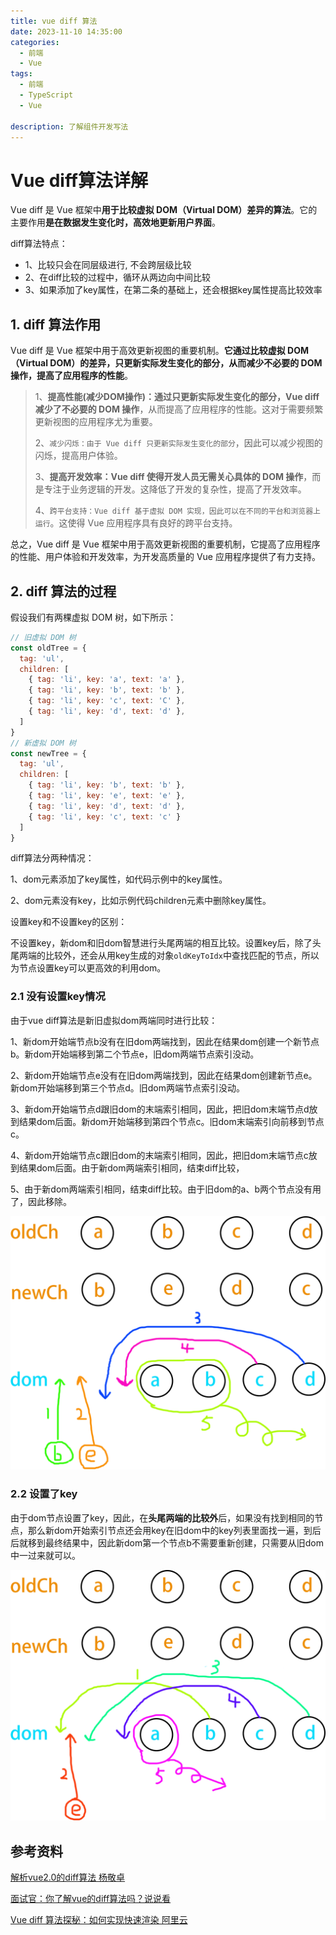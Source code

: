 ```yaml
---
title: vue diff 算法
date: 2023-11-10 14:35:00
categories:
  - 前端
  - Vue
tags:
  - 前端
  - TypeScript
  - Vue

description: 了解组件开发写法
---
```


# Vue diff算法详解

Vue diff 是 Vue 框架中**用于比较虚拟 DOM（Virtual DOM）差异的算法**。它的主要作用**是在数据发生变化时，高效地更新用户界面**。

diff算法特点：

- 1、比较只会在同层级进行, 不会跨层级比较
- 2、在diff比较的过程中，循环从两边向中间比较
- 3、如果添加了key属性，在第二条的基础上，还会根据key属性提高比较效率

## 1. diff 算法作用

Vue diff 是 Vue 框架中用于高效更新视图的重要机制。**它通过比较虚拟 DOM（Virtual DOM）的差异，只更新实际发生变化的部分，从而减少不必要的 DOM 操作，提高了应用程序的性能**。

> 1、**提高性能(减少DOM操作)：通过只更新实际发生变化的部分，Vue diff 减少了不必要的 DOM 操作**，从而提高了应用程序的性能。这对于需要频繁更新视图的应用程序尤为重要。
>
> 2、`减少闪烁：由于 Vue diff 只更新实际发生变化的部分`，因此可以减少视图的闪烁，提高用户体验。
>
> 3、**提高开发效率：Vue diff 使得开发人员无需关心具体的 DOM 操作**，而是专注于业务逻辑的开发。这降低了开发的复杂性，提高了开发效率。
>
> 4、`跨平台支持：Vue diff 基于虚拟 DOM 实现，因此可以在不同的平台和浏览器上运行`。这使得 Vue 应用程序具有良好的跨平台支持。

总之，Vue diff 是 Vue 框架中用于高效更新视图的重要机制，它提高了应用程序的性能、用户体验和开发效率，为开发高质量的 Vue 应用程序提供了有力支持。

## 2. diff 算法的过程

假设我们有两棵虚拟 DOM 树，如下所示：

```js
// 旧虚拟 DOM 树
const oldTree = {
  tag: 'ul',
  children: [
    { tag: 'li', key: 'a', text: 'a' },
    { tag: 'li', key: 'b', text: 'b' },
    { tag: 'li', key: 'c', text: 'C' },
    { tag: 'li', key: 'd', text: 'd' },
  ]
}
// 新虚拟 DOM 树
const newTree = {
  tag: 'ul',
  children: [
    { tag: 'li', key: 'b', text: 'b' },
    { tag: 'li', key: 'e', text: 'e' },
    { tag: 'li', key: 'd', text: 'd' },
    { tag: 'li', key: 'c', text: 'c' }
  ]
}
```

diff算法分两种情况：

1、dom元素添加了key属性，如代码示例中的key属性。

2、dom元素没有key，比如示例代码children元素中删除key属性。

设置key和不设置key的区别：

不设置key，新dom和旧dom智慧进行头尾两端的相互比较。设置key后，除了头尾两端的比较外，还会从用key生成的对象`oldKeyToIdx`中查找匹配的节点，所以为节点设置key可以更高效的利用dom。

### 2.1 没有设置key情况

由于vue diff算法是新旧虚拟dom两端同时进行比较：

1、新dom开始端节点b没有在旧dom两端找到，因此在结果dom创建一个新节点b。新dom开始端移到第二个节点e，旧dom两端节点索引没动。

2、新dom开始端节点e没有在旧dom两端找到，因此在结果dom创建新节点e。新dom开始端移到第三个节点d。旧dom两端节点索引没动。

3、新dom开始端节点d跟旧dom的末端索引相同，因此，把旧dom末端节点d放到结果dom后面。新dom开始端移到第四个节点c。旧dom末端索引向前移到节点c。

4、新dom开始端节点c跟旧dom的末端索引相同，因此，把旧dom末端节点c放到结果dom后面。由于新dom两端索引相同，结束diff比较，

5、由于新dom两端索引相同，结束diff比较。由于旧dom的a、b两个节点没有用了，因此移除。

![](./img/015-vue-diff.png)



### 2.2 设置了key

由于dom节点设置了key，因此，在**头尾两端的比较外**后，如果没有找到相同的节点，那么新dom开始索引节点还会用key在旧dom中的key列表里面找一遍，到后后就移到最终结果中，因此新dom第一个节点b不需要重新创建，只需要从旧dom中一过来就可以。

![](./img/016-vue-diff.png)





## 参考资料

[解析vue2.0的diff算法 杨敬卓](https://github.com/aooy/blog/issues/2)

[面试官：你了解vue的diff算法吗？说说看](https://vue3js.cn/interview/vue/diff.html)

[Vue diff 算法探秘：如何实现快速渲染 阿里云](https://developer.aliyun.com/article/1428813)

